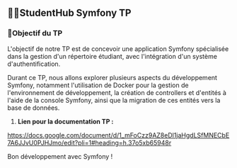 ## 🧑‍🎓StudentHub Symfony TP

### 🥇Objectif du TP

L'objectif de notre TP est de concevoir une application Symfony spécialisée dans la gestion d'un répertoire étudiant, avec l'intégration d'un système d'authentification.

 Durant ce TP, nous allons explorer plusieurs aspects du développement Symfony, notamment l'utilisation de Docker pour la gestion de l'environnement de développement, la création de controllers et d'entités à l'aide de la console Symfony, ainsi que la migration de ces entités vers la base de données.

1. **Lien pour la documentation TP :**
   
https://docs.google.com/document/d/1_mFoCzz9AZ8eDl1jaHgdLSfMNECbE7A6JJvU0PJHJmo/edit?pli=1#heading=h.37o5xb65948r

Bon développement avec Symfony !
